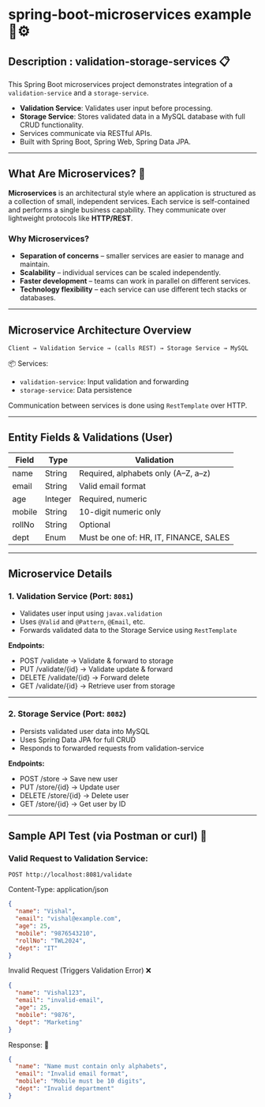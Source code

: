 # spring-boot-microservices example 🔗⚙️

## Description : validation-storage-services 📋 
This Spring Boot microservices project demonstrates integration of a `validation-service` and a `storage-service`.  
- **Validation Service**: Validates user input before processing.
- **Storage Service**: Stores validated data in a MySQL database with full CRUD functionality.
- Services communicate via RESTful APIs.  
- Built with Spring Boot, Spring Web, Spring Data JPA.

---

##  What Are Microservices? 📌

**Microservices** is an architectural style where an application is structured as a collection of small, independent services. Each service is self-contained and performs a single business capability. They communicate over lightweight protocols like **HTTP/REST**.

### Why Microservices?

- **Separation of concerns** – smaller services are easier to manage and maintain.
- **Scalability** – individual services can be scaled independently.
- **Faster development** – teams can work in parallel on different services.
- **Technology flexibility** – each service can use different tech stacks or databases.

---

## Microservice Architecture Overview

`Client → Validation Service → (calls REST) → Storage Service → MySQL`


📦 Services:
- `validation-service`: Input validation and forwarding
- `storage-service`: Data persistence

Communication between services is done using `RestTemplate` over HTTP.

---

## Entity Fields & Validations (User) 

| Field    | Type    | Validation                               |
|----------|---------|-------------------------------------------|
| name     | String  | Required, alphabets only (A–Z, a–z)       |
| email    | String  | Valid email format                        |
| age      | Integer | Required, numeric                         |
| mobile   | String  | 10-digit numeric only                     |
| rollNo   | String  | Optional                                  |
| dept     | Enum    | Must be one of: HR, IT, FINANCE, SALES    |

---

## Microservice Details

### 1. Validation Service (Port: `8081`)

- Validates user input using `javax.validation`
- Uses `@Valid` and `@Pattern`, `@Email`, etc.
- Forwards validated data to the Storage Service using `RestTemplate`

**Endpoints:**

  -   POST /validate → Validate & forward to storage
  -   PUT /validate/{id} → Validate update & forward
  -   DELETE /validate/{id} → Forward delete
  -   GET /validate/{id} → Retrieve user from storage
      
---

### 2. Storage Service (Port: `8082`)

- Persists validated user data into MySQL
- Uses Spring Data JPA for full CRUD
- Responds to forwarded requests from validation-service

**Endpoints:**

  -  POST /store → Save new user
  -  PUT /store/{id} → Update user
  -  DELETE /store/{id} → Delete user
  -  GET /store/{id} → Get user by ID
 
---

## Sample API Test (via Postman or curl) 🧪 

### Valid Request to Validation Service:

  ```http
  POST http://localhost:8081/validate
  ```

Content-Type: application/json

  ```json
  {
    "name": "Vishal",
    "email": "vishal@example.com",
    "age": 25,
    "mobile": "9876543210",
    "rollNo": "TWL2024",
    "dept": "IT"
  }
  ```

Invalid Request (Triggers Validation Error) ❌ 
  ```json
  {
    "name": "Vishal123",
    "email": "invalid-email",
    "age": 25,
    "mobile": "9876",
    "dept": "Marketing"
  }
  ```

Response: 🔁 

  ```json
  {
    "name": "Name must contain only alphabets",
    "email": "Invalid email format",
    "mobile": "Mobile must be 10 digits",
    "dept": "Invalid department"
  }
  ```
